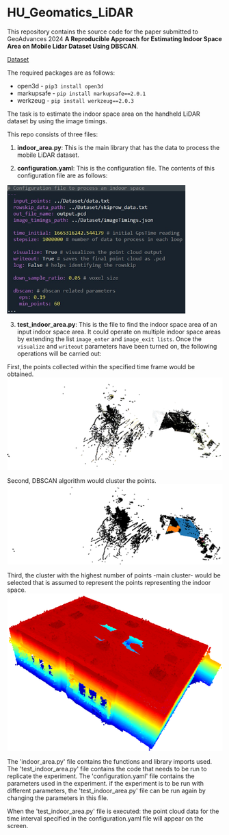 # HU_Geomatics_LiDAR

This repository contains the source code for the paper submitted to GeoAdvances 2024 **A Reproducible Approach for Estimating Indoor Space Area on Mobile Lidar Dataset Using DBSCAN**.

[Dataset](https://figshare.com/articles/dataset/Hacettepe_University_Department_of_Geomatics_Engineering_LiDAR_Scan/24866175/1)

The required packages are as follows:
* open3d - `pip3 install open3d`
* markupsafe - `pip install markupsafe==2.0.1`
* werkzeug - `pip install werkzeug==2.0.3`

The task is to estimate the indoor space area on the handheld LiDAR dataset by using the image timings.

This repo consists of three files:
1. **indoor_area.py**: This is the main library that has the data to process the mobile LiDAR dataset.

2. **configuration.yaml**: This is the configuration file. The contents of this configuration file are as follows:
<img src="/img/conf.jpg" alt="Configuration File" style="height: 300px"/>

3. **test_indoor_area.py**: This is the file to find the indoor space area of an input indoor space area. It could operate on multiple indoor space areas by extending the list `image_enter` and `image_exit lists`. Once the `visualize` and `writeout` parameters have been turned on, the following operations will be carried out:

First, the points collected within the specified time frame would be obtained.
![All points](/img/all_points_room.png "All points")

Second, DBSCAN algorithm would cluster the points.
![Clusters](/img/dbscan_clusters.png "Clustered points")

Third, the cluster with the highest number of points -main cluster- would be selected that is assumed to represent the points representing the indoor space.
![Indoor Space](/img/main_cluster.png "Indoor space points")




The 'indoor_area.py' file contains the functions and library imports used. The 'test_indoor_area.py' file contains the code that needs to be run to replicate the experiment. The 'configuration.yaml' file contains the parameters used in the experiment. if the experiment is to be run with different parameters, the 'test_indoor_area.py' file can be run again by changing the parameters in this file.

When the 'test_indoor_area.py' file is executed: the point cloud data for the time interval specified in the configuration.yaml file will appear on the screen.
